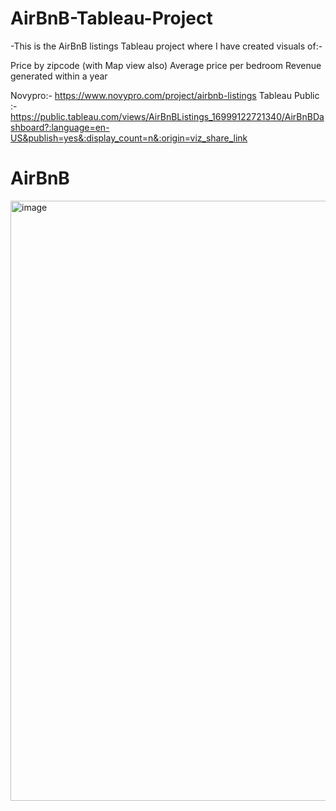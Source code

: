 # AirBnB-Tableau-Project
-This is the AirBnB listings Tableau project where I have created visuals of:-

Price by zipcode (with Map view also)
Average price per bedroom
Revenue generated within a year


Novypro:- https://www.novypro.com/project/airbnb-listings
Tableau Public :- https://public.tableau.com/views/AirBnBListings_16999122721340/AirBnBDashboard?:language=en-US&publish=yes&:display_count=n&:origin=viz_share_link

# AirBnB 
<img width="960" alt="image" src="https://github.com/tripathy406/AirBnB-Tableau-Project/assets/141568396/bfc51bf2-cd35-4756-821a-4a0c94cae056">

